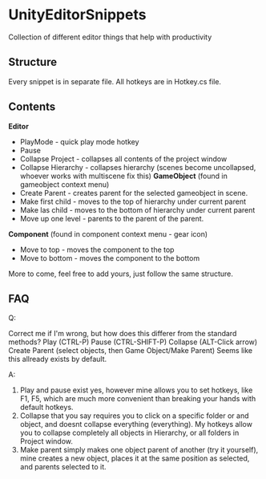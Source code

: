 # UnityEditorSnippets
Collection of different editor things that help with productivity


## Structure
Every snippet is in separate file.
All hotkeys are in Hotkey.cs file.

## Contents

**Editor**
* PlayMode - quick play mode hotkey
* Pause
* Collapse Project - collapses all contents of the project window
* Collapse Hierarchy - collapses hierarchy (scenes become uncollapsed, whoever works with multiscene fix this)
**GameObject** (found in gameobject context menu)
* Create Parent - creates parent for the selected gameobject in scene.
* Make first child - moves to the top of hierarchy under current parent
* Make las child - moves to the bottom of hierarchy under current parent
* Move up one level - parents to the parent of the parent.

**Component** (found in component context menu - gear icon)
* Move to top - moves the component to the top
* Move to bottom - moves the component to the bottom

More to come, feel free to add yours, just follow the same structure.

## FAQ
Q:

Correct me if I'm wrong, but how does this differer from the standard methods?
Play (CTRL-P) Pause (CTRL-SHIFT-P) Collapse (ALT-Click arrow) Create Parent (select objects, then Game Object/Make Parent)
Seems like this allready exists by default.

A:
1. Play and pause exist yes, however mine allows you to set hotkeys, like F1, F5, which are much more convenient than breaking your hands  with default hotkeys.
2. Collapse that you say requires you to click on a specific folder or and object, and doesnt collapse everything (everything). My hotkeys allow you to collapse completely all objects in Hierarchy, or all folders in Project window.
3. Make parent simply makes one object parent of another (try it yourself), mine creates a new object, places it at the same position as selected, and parents selected to it. 
